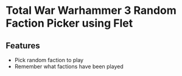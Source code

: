 # Total War Warhammer 3 Random Faction Picker using Flet

## Features
- Pick random faction to play
- Remember what factions have been played